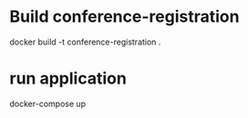# Build conference-registration

docker build -t conference-registration .

# run application

docker-compose up
